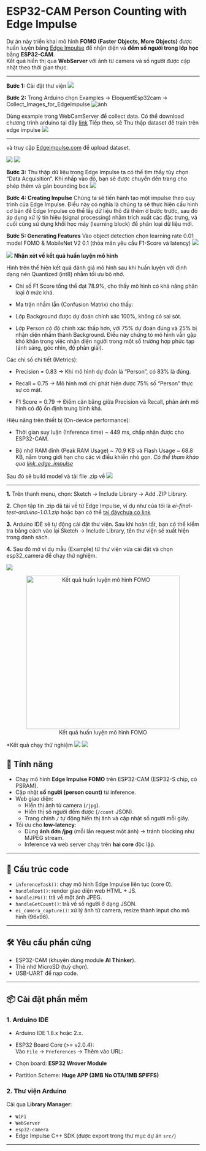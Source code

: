 # ESP32-CAM Person Counting with Edge Impulse 

Dự án này triển khai mô hình **FOMO (Faster Objects, More Objects)** được huấn luyện bằng [Edge Impulse](https://edgeimpulse.com) để nhận diện và **đếm số người trong lớp học** bằng **ESP32-CAM**.  
Kết quả hiển thị qua **WebServer** với ảnh từ camera và số người được cập nhật theo thời gian thực.

---

**Bước 1:** Cài đặt thư viện
![](./imagereadme/imagereadme5.png)

**Bước 2:** Trong Arduino chọn Examples -> EloquentEsp32cam -> Collect_Images_for_EdgeImpulse
![ảnh](./imagereadme/Screenshot2025-09-04210521.png)

Dùng example trong WebCamServer để collect data. Có thể download chương trình arduino tại đây [link](...)
Tiếp theo, sẽ Thu thập dataset để train trên edge impulse ![](./imagereadme/imagereadme2.png)

---
và truy cập  [Edgeimpulse.com](Edgeimpulse.com) để upload dataset.


![](./imagereadme/imagereadme3.png)
![](./imagereadme/imagereadme4.png)

**Bước 3:** Thu thập dữ liệu trong Edge Impulse
ta có thể tìm thấy tùy chọn “Data Acquisition”. Khi nhấp vào đó, bạn sẽ được chuyển đến trang cho phép thêm và gán bounding box
![](./imagereadme/imagereadme6.png)

**Bước 4: Creating Impulse** 
Chúng ta sẽ tiến hành tạo một impulse theo quy trình của Edge Impulse. Điều này có nghĩa là chúng ta sẽ thực hiện cấu hình cơ bản để Edge Impulse có thể lấy dữ liệu thô đã thêm ở bước trước, sau đó áp dụng xử lý tín hiệu (signal processing) nhằm trích xuất các đặc trưng, và cuối cùng sử dụng khối học máy (learning block) để phân loại dữ liệu mới.

**Bước 5: Generating Features**
Vào object detection chọn learning rate 0.01 model FOMO & MobileNet V2 0.1 (thỏa mãn yêu cầu F1-Score và latency)
![](./imagereadme/imagereadme7.png)

![](./imagereadme/imagereadme8.png)
**Nhận xét về kết quả huấn luyện mô hình**

Hình trên thể hiện kết quả đánh giá mô hình sau khi huấn luyện với định dạng nén Quantized (int8) nhằm tối ưu bộ nhớ.

- Chỉ số F1 Score tổng thể đạt 78.9%, cho thấy mô hình có khả năng phân loại ở mức khá.

- Ma trận nhầm lẫn (Confusion Matrix) cho thấy:

- Lớp Background được dự đoán chính xác 100%, không có sai sót.

- Lớp Person có độ chính xác thấp hơn, với 75% dự đoán đúng và 25% bị nhận diện nhầm thành Background. Điều này chứng tỏ mô hình vẫn gặp khó khăn trong việc nhận diện người trong một số trường hợp phức tạp (ánh sáng, góc nhìn, độ phân giải).

Các chỉ số chi tiết (Metrics):

- Precision = 0.83 → Khi mô hình dự đoán là “Person”, có 83% là đúng.

- Recall = 0.75 → Mô hình mới chỉ phát hiện được 75% số “Person” thực sự có mặt.

- F1 Score = 0.79 → Điểm cân bằng giữa Precision và Recall, phản ánh mô hình có độ ổn định trung bình khá.

Hiệu năng trên thiết bị (On-device performance):

- Thời gian suy luận (Inference time) ~ 449 ms, chấp nhận được cho ESP32-CAM.

- Bộ nhớ RAM đỉnh (Peak RAM Usage) ~ 70.9 KB và Flash Usage ~ 68.8 KB, nằm trong giới hạn cho các vi điều khiển nhỏ gọn.
*Có thể tham khảo qua [link_edge_impulse](https://studio.edgeimpulse.com/public/770874/live)*

Sau đó sẽ build model và tải file .zip về
![](./imagereadme/imagereadmi9.png)

---



**1.** Trên thanh menu, chọn:
Sketch → Include Library → Add .ZIP Library.

**2.** Chọn tập tin .zip đã tải về từ Edge Impulse, ví dụ như của tôi là 
*ei-final-test-arduino-1.0.1.zip* hoặc bạn có thể [tại đâychưa có link](...)

**3.** Arduino IDE sẽ tự động cài đặt thư viện. Sau khi hoàn tất, bạn có thể kiểm tra bằng cách vào lại Sketch → Include Library, tên thư viện sẽ xuất hiện trong danh sách.

**4.** Sau đó mở ví dụ mẫu (Example) từ thư viện vừa cài đặt và chọn esp32_camera để chạy thử nghiệm.

![](./imagereadme/imagereadme11.png)
<p align="center">
  <img src="./imagereadme/imagereadme14.png" alt="Kết quả huấn luyện mô hình FOMO" width="400"/><br>
  <span style="text-align: center;">Kết quả huấn luyện mô hình FOMO</span>
</p>

*Kết quả chạy thử nghiệm
![](./imagereadme/imagereadme12.png)
![](./imagereadme/imagereadme13.png)

## 🚀 Tính năng
- Chạy mô hình **Edge Impulse FOMO** trên ESP32-CAM (ESP32-S chip, có PSRAM).
- Cập nhật **số người (person count)** từ inference.
- Web giao diện:
  - Hiển thị ảnh từ camera (`/jpg`).
  - Hiển thị số người đếm được (`/count` JSON).
  - Trang chính `/` tự động hiển thị ảnh và cập nhật số người mỗi giây.
- Tối ưu cho **low-latency**:
  - Dùng **ảnh đơn /jpg** (mỗi lần request một ảnh) → tránh blocking như MJPEG stream.
  - Inference và web server chạy trên **hai core** độc lập.

---

## 📂 Cấu trúc code
- `inferenceTask()`: chạy mô hình Edge Impulse liên tục (core 0).
- `handleRoot()`: render giao diện web HTML + JS.
- `handleJPG()`: trả về một ảnh JPEG.
- `handleGetCount()`: trả về số người ở dạng JSON.
- `ei_camera_capture()`: xử lý ảnh từ camera, resize thành input cho mô hình (96x96).

---

## 🛠 Yêu cầu phần cứng
- ESP32-CAM (khuyên dùng module **AI Thinker**).
- Thẻ nhớ MicroSD (tuỳ chọn).
- USB-UART để nạp code.

---

## 📦 Cài đặt phần mềm

### 1. Arduino IDE
- Arduino IDE 1.8.x hoặc 2.x.
- ESP32 Board Core (>= v2.0.4):  
  Vào `File` → `Preferences` → Thêm vào URL:  

- Chọn board: **ESP32 Wrover Module**  
- Partition Scheme: **Huge APP (3MB No OTA/1MB SPIFFS)**

### 2. Thư viện Arduino
Cài qua **Library Manager**:
- `WiFi`
- `WebServer`
- `esp32-camera`
- Edge Impulse C++ SDK (được export trong thư mục dự án `src/`)

---


